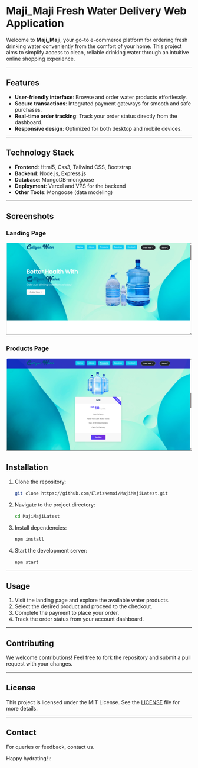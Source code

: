 
# Maji_Maji Fresh Water Delivery Web Application

Welcome to **Maji_Maji**, your go-to e-commerce platform for ordering fresh drinking water conveniently from the comfort of your home. This project aims to simplify access to clean, reliable drinking water through an intuitive online shopping experience.

---

## Features

- **User-friendly interface**: Browse and order water products effortlessly.
- **Secure transactions**: Integrated payment gateways for smooth and safe purchases.
- **Real-time order tracking**: Track your order status directly from the dashboard.
- **Responsive design**: Optimized for both desktop and mobile devices.

---

## Technology Stack

- **Frontend**: Html5, Css3, Tailwind CSS, Bootstrap
- **Backend**: Node.js, Express.js
- **Database**: MongoDB-mongoose
- **Deployment**: Vercel and VPS for the backend
- **Other Tools**:  Mongoose (data modeling)

---

## Screenshots

### Landing Page
![Landing Page](Screenshots/Landing.png)

### Products Page
![Products Page](Screenshots/Product.png)


## Installation

1. Clone the repository:
   ```bash
   git clone https://github.com/ElvisKemoi/MajiMajiLatest.git
   ```
2. Navigate to the project directory:
   ```bash
   cd MajiMajiLatest
   ```
3. Install dependencies:
   ```bash
   npm install
   ```
4. Start the development server:
   ```bash
   npm start
   ```

---

## Usage

1. Visit the landing page and explore the available water products.
2. Select the desired product and proceed to the checkout.
3. Complete the payment to place your order.
4. Track the order status from your account dashboard.

---

## Contributing

We welcome contributions! Feel free to fork the repository and submit a pull request with your changes.

---

## License

This project is licensed under the MIT License. See the [LICENSE](LICENSE) file for more details.

---

## Contact

For queries or feedback, contact us.



Happy hydrating! 💧

